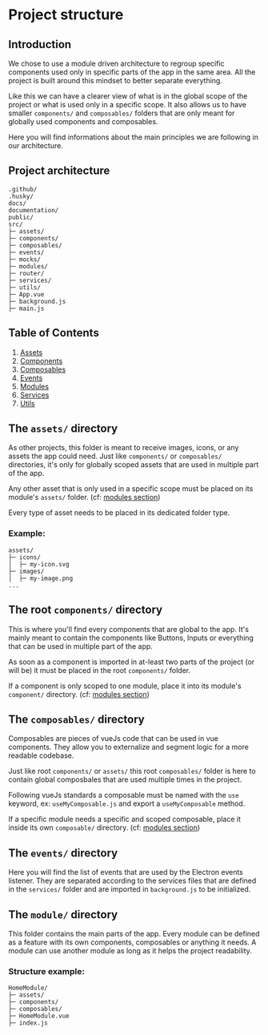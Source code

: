 # Project structure

## Introduction

We chose to use a module driven architecture to regroup specific components used only in specific parts of the app in the same area. All the project is built around this mindset to better separate everything.

Like this we can have a clearer view of what is in the global scope of the project or what is used only in a specific scope. It also allows us to have smaller `components/` and `composables/` folders that are only meant for globally used components and composables.

Here you will find informations about the main principles we are following in our architecture.

## Project architecture

```
.github/
.husky/
docs/
documentation/
public/
src/
├─ assets/
├─ components/
├─ composables/
├─ events/
├─ mocks/
├─ modules/
├─ router/
├─ services/
├─ utils/
├─ App.vue
├─ background.js
├─ main.js

```

## Table of Contents

1. [Assets](#the-assets-directory)
2. [Components](#the-root-components-directory)
3. [Composables](#the-composables-directory)
4. [Events](#the-events-directory)
5. [Modules](#the-modules-directory)
6. [Services](#the-services-directory)
7. [Utils](#the-utils-directory)

## The `assets/` directory

As other projects, this folder is meant to receive images, icons, or any assets the app could need. Just like `components/` or `composables/` directories, it's only for globally scoped assets that are used in multiple part of the app.

Any other asset that is only used in a specific scope must be placed on its module's `assets/` folder. (cf: [modules section](#the-module-directory))

Every type of asset needs to be placed in its dedicated folder type.

### Example:

```
assets/
├─ icons/
│  ├─ my-icon.svg
├─ images/
│  ├─ my-image.png
...
```

## The root `components/` directory

This is where you'll find every components that are global to the app. It's mainly meant to contain the components like Buttons, Inputs or everything that can be used in multiple part of the app.

As soon as a component is imported in at-least two parts of the project (or will be) it must be placed in the root `components/` folder.

If a component is only scoped to one module, place it into its module's `component/` directory. (cf: [modules section](#the-module-directory))

## The `composables/` directory

Composables are pieces of vueJs code that can be used in vue components. They allow you to externalize and segment logic for a more readable codebase.

Just like root `components/` or `assets/` this root `composables/` folder is here to contain global composbales that are used multiple times in the project.

Following vueJs standards a composable must be named with the `use` keyword, ex: `useMyComposable.js` and export a `useMyComposable` method.

If a specific module needs a specific and scoped composable, place it inside its own `composable/` directory. (cf: [modules section](#the-module-directory))

## The `events/` directory

Here you will find the list of events that are used by the Electron events listener. They are separated according to the services files that are defined in the `services/` folder and are imported in `background.js` to be initialized.

## The `module/` directory

This folder contains the main parts of the app. Every module can be defined as a feature with its own components, composables or anything it needs. A module can use another module as long as it helps the project readability.

### Structure example:

```
HomeModule/
├─ assets/
├─ components/
├─ composables/
├─ HomeModule.vue
├─ index.js
```

